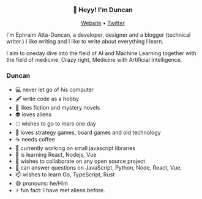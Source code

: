 <h3 align="center">👋 Heyy! I'm Duncan</h3>
<p align="center">
  <a href="https://dephraiim.now.sh">Website</a> •
  <a href="https://twitter.com/dephraiim">Twitter</a>
</p>

I'm Ephraim Atta-Duncan, a developer, designer and a blogger (technical writer.) I like writing and I like to write about everything I learn.

I aim to oneday dive into the field of AI and Machine Learning together with the field of medicine. Crazy right, Medicine with Artificial Intelligence.

### Duncan

- 💻 never let go of his computer
- 🖋 write code as a hobby
- 📖 likes fiction and mystery novels
- 👽 loves aliens
- 🌕 wishes to go to mars one day
- 👾 loves strategy games, board games and old technology
- ☕ needs coffee
- 🔭 currently working on small javascript libraries
- 🌱 is learning React, Nodejs, Vue
- 👯 wishes to collaborate on any open source project
- 💬 can answer questions on JavaScript, Python, Node, React, Vue.
- 📫 wishes to learn Go, TypeScript, Rust
- 😄 pronouns: he/Him
- ⚡ fun fact: I have met aliens before.
